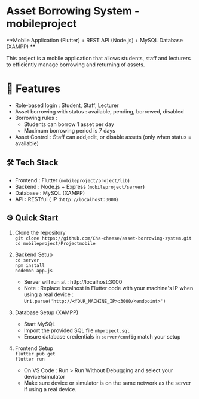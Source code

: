 # Asset Borrowing System - mobileproject

**Mobile Application (Flutter) + REST API (Node.js) + MySQL Database (XAMPP) **

This project is a mobile application that allows students, staff and lecturers to efficiently manage borrowing and returning of assets.

# 📱 Features

 - Role-based login : Student, Staff, Lecturer
 - Asset borrowing with status : available, pending, borrowed, disabled
 -   Borrowing rules : 
	 - Students can borrow 1 asset per day
	 - Maximum borrowing period is 7 days
 - Asset Control : Staff can add,edit, or disable assets (only when status = available)

## 🛠️ Tech Stack

 - Frontend : Flutter (`mobileproject/project/lib`)
 - Backend : Node.js + Express (`mobileproject/server`)
 - Database : MySQL (XAMPP)
 - API : RESTful ( IP :`http://localhost:3000`)

## ⚙️ Quick Start

 1. Clone the repository  
 `git clone https://github.com/Cha-cheese/asset-borrowing-system.git
cd mobileproject/Projectmobile`

 2. Backend Setup  
 `cd server`  
 `npm install`   
`nodemon app.js`  
	- Server will run at : http://localhost:3000
	- Note : Replace localhost in Flutter code with your machine's IP when using a real device :
	`Uri.parse('http://<YOUR_MACHINE_IP>:3000/<endpoint>')`

3. Database Setup (XAMPP)
	- Start MySQL 
	- Import the provided SQL file `mbproject.sql`
	- Ensure database credentials in `server/config` match your setup


4. Frontend Setup  
	`flutter pub get`  
	`flutter run`

	- On VS Code : Run > Run Without Debugging and select your device/simulator
	- Make sure device or simulator is on the same network as the server if using a real device.
